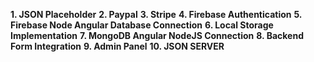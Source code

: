 **1. JSON Placeholder**
**2. Paypal**
**3. Stripe**
**4. Firebase Authentication**
**5. Firebase Node Angular Database Connection**
**6. Local Storage Implementation**
**7. MongoDB Angular NodeJS Connection**
**8. Backend Form Integration**
**9. Admin Panel**
**10. JSON SERVER**

